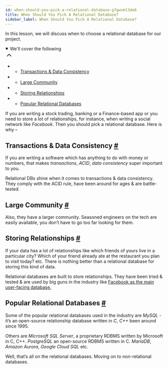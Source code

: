 ```yaml
---
id: when-should-you-pick-a-relational-database-g7gwvml3de6
title: When Should You Pick A Relational Database?
sidebar_label: When Should You Pick A Relational Database?
---
```


<div class="PageSummary__TopLeft-sc-19qsvz4-36 fwauBw"><p class="PageSummary__Description-sc-19qsvz4-13 cPWwbw">In this lesson, we will discuss when to choose a relational database for our project.</p><div class="PageSummary__Toc-sc-19qsvz4-39 gUDsJM"><details open="" class="styles__PageTOCStyled-rf9d2l-0 jgnDfg"><summary role="button" tabindex="0" class="styles__HeadingWrap-rf9d2l-1 jpKLlP">We'll cover the following<div rotate="0" color="black" size="24" display="inline-flex" name="icon-button" class="styles__IconButton-sc-12pjl04-0 bLjBRS"><svg xmlns="http://www.w3.org/2000/svg" width="24" height="24" viewBox="0 0 24 24" fill="none" stroke="currentColor" stroke-width="2" stroke-linecap="round" stroke-linejoin="round"><polyline points="18 15 12 9 6 15"></polyline></svg></div></summary><div class="markdown-container-div"><div class="markdownViewer Markdown__Viewer-sc-7qtuee-1 dZltoR" role="none"><ul>
<li>
<ul>
<li><a href="#transactions-data-consistency">Transactions &amp; Data Consistency</a></li>
</ul>
</li>
<li>
<ul>
<li><a href="#large-community">Large Community</a></li>
</ul>
</li>
<li>
<ul>
<li><a href="#storing-relationships">Storing Relationships</a></li>
</ul>
</li>
<li>
<ul>
<li><a href="#popular-relational-databases">Popular Relational Databases</a></li>
</ul>
</li>
</ul>
</div></div></details></div></div><div class="styles__ViewerComponentViewStyled-sc-1xosrua-0 cvzEyH"><div><div><div><div><div class=""><div class=""><div class="markdown-container-div"><div class="markdownViewer Markdown__Viewer-sc-7qtuee-1 zJKNA" role="none"><p data-id="7ca91d91b0dfc459c12cc3414a755be6">If you are writing a stock trading, banking or a Finance-based app or you need to store a lot of relationships, for instance, when writing a social network like <em>Facebook</em>. Then you should pick a relational database. Here is why –</p>
</div></div></div></div></div></div></div></div></div><div class="styles__ViewerComponentViewStyled-sc-1xosrua-0 cvzEyH"><div><div><div><div><div class=""><div class=""><div class="markdown-container-div"><div class="markdownViewer Markdown__Viewer-sc-7qtuee-1 zJKNA" role="none"><h2 id="transactions-data-consistency" data-id="414e1d39ad39d8e7822c0876948e2357">Transactions &amp; Data Consistency <a class="markdownIt-Anchor" href="#transactions-data-consistency"><span class="anchor-link">#</span></a></h2>
<p data-id="f17bbf84d0d63942b756f0e704f579a0">If you are writing a software which has anything to do with money or numbers, that makes <em>transactions</em>, <em>ACID</em>, <em>data consistency</em> super important to you.</p>
<p data-id="975cb55d844ad476b17bc0abeb9a6d5a">Relational DBs shine when it comes to transactions &amp; data consistency. They comply with the ACID rule, have been around for ages &amp; are battle-tested.</p>
</div></div></div></div></div></div></div></div></div><div class="styles__ViewerComponentViewStyled-sc-1xosrua-0 cvzEyH"><div><div><div><div><div class=""><div class=""><div class="markdown-container-div"><div class="markdownViewer Markdown__Viewer-sc-7qtuee-1 zJKNA" role="none"><h2 id="large-community" data-id="37f86ff87e0481d62302db19bd159f1f">Large Community <a class="markdownIt-Anchor" href="#large-community"><span class="anchor-link">#</span></a></h2>
<p data-id="4711e00026ef828a97f3d1810019b78a">Also, they have a larger community. Seasoned engineers on the tech are easily available, you don’t have to go too far looking for them.</p>
</div></div></div></div></div></div></div></div></div><div class="styles__ViewerComponentViewStyled-sc-1xosrua-0 cvzEyH"><div><div><div><div><div class=""><div class=""><div class="markdown-container-div"><div class="markdownViewer Markdown__Viewer-sc-7qtuee-1 zJKNA" role="none"><h2 id="storing-relationships" data-id="15ed4cf210ead040eb7d3efa546c4eef">Storing Relationships <a class="markdownIt-Anchor" href="#storing-relationships"><span class="anchor-link">#</span></a></h2>
<p data-id="c83c65c56a8ac87ef5b1b1a94f82cdd0">If your data has a lot of relationships like which friends of yours live in a particular city? Which of your friend already ate at the restaurant you plan to visit today? etc. There is nothing better than a relational database for storing this kind of data.</p>
<p data-id="3032364474d39be1e9939833fc5fafde">Relational databases are built to store relationships. They have been tried &amp; tested &amp; are used by big guns in the industry like <a href="https://www.8bitmen.com/what-database-does-facebook-use-a-1000-feet-deep-dive/" target="_blank">Facebook as the main user-facing database.</a></p>
</div></div></div></div></div></div></div></div></div><div class="styles__ViewerComponentViewStyled-sc-1xosrua-0 cvzEyH"><div><div><div><div><div class=""><div class=""><div class="markdown-container-div"><div class="markdownViewer Markdown__Viewer-sc-7qtuee-1 zJKNA" role="none"><h2 id="popular-relational-databases" data-id="eff3d3cf8ff9f14baa5f91c32075ae89">Popular Relational Databases <a class="markdownIt-Anchor" href="#popular-relational-databases"><span class="anchor-link">#</span></a></h2>
<p data-id="dac4be96d0feb31781ac6978a8b40095">Some of the popular relational databases used in the industry are <em>MySQL</em> - it’s an open-source relationship database written in <em>C</em>, <em>C++</em> been around since 1995.</p>
<p data-id="5a4dc9dc0ee6e6b54eeea1ed1a4eac01">Others are <em>Microsoft SQL Server</em>, a proprietary RDBMS written by Microsoft in C, C++. <em>PostgreSQL</em> an open-source RDBMS written in C. <em>MariaDB</em>, <em>Amazon Aurora</em>, <em>Google Cloud SQL</em> etc.</p>
<p data-id="e4fc424be3552bb7b211da0dc666b1c2">Well, that’s all on the relational databases. Moving on to non-relational databases.</p>
</div></div></div></div></div></div></div></div></div>